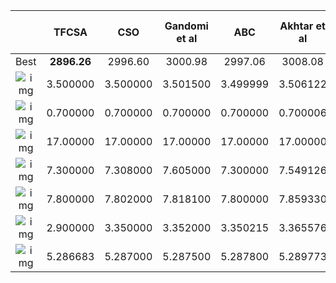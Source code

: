 |                                                              |    TFCSA    |   CSO    | Gandomi et al |   ABC    | Akhtar et al | Montes and Coello |
| :----------------------------------------------------------: | :---------: | :------: | :-----------: | :------: | :----------: | :---------------: |
|                             Best                             | **2896.26** | 2996.60  |    3000.98    | 2997.06  |   3008.08    |      3025.01      |
| ![img](file:///C:/Users/CQ/AppData/Local/Temp/msohtmlclip1/01/clip_image002.png) |  3.500000   | 3.500000 |   3.501500    | 3.499999 |   3.506122   |     3.506163      |
| ![img](file:///C:/Users/CQ/AppData/Local/Temp/msohtmlclip1/01/clip_image004.png) |  0.700000   | 0.700000 |   0.700000    | 0.700000 |   0.700006   |     0.700831      |
| ![img](file:///C:/Users/CQ/AppData/Local/Temp/msohtmlclip1/01/clip_image006.png) |  17.00000   | 17.00000 |   17.00000    | 17.00000 |   17.00000   |     17.00000      |
| ![img](file:///C:/Users/CQ/AppData/Local/Temp/msohtmlclip1/01/clip_image008.png) |  7.300000   | 7.308000 |   7.605000    | 7.300000 |   7.549126   |     7.460181      |
| ![img](file:///C:/Users/CQ/AppData/Local/Temp/msohtmlclip1/01/clip_image010.png) |  7.800000   | 7.802000 |   7.818100    | 7.800000 |   7.859330   |     7.962143      |
| ![img](file:///C:/Users/CQ/AppData/Local/Temp/msohtmlclip1/01/clip_image012.png) |  2.900000   | 3.350000 |   3.352000    | 3.350215 |   3.365576   |     3.362900      |
| ![img](file:///C:/Users/CQ/AppData/Local/Temp/msohtmlclip1/01/clip_image014.png) |  5.286683   | 5.287000 |   5.287500    | 5.287800 |   5.289773   |     5.309000      |